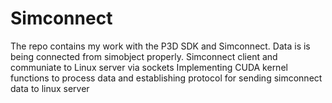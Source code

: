 ﻿# Simconnect
The repo contains my work with the P3D SDK and Simconnect.
Data is is being connected from simobject properly.
Simconnect client and communiate to Linux server via sockets
Implementing CUDA kernel functions to process data and establishing protocol for sending simconnect data to linux server
